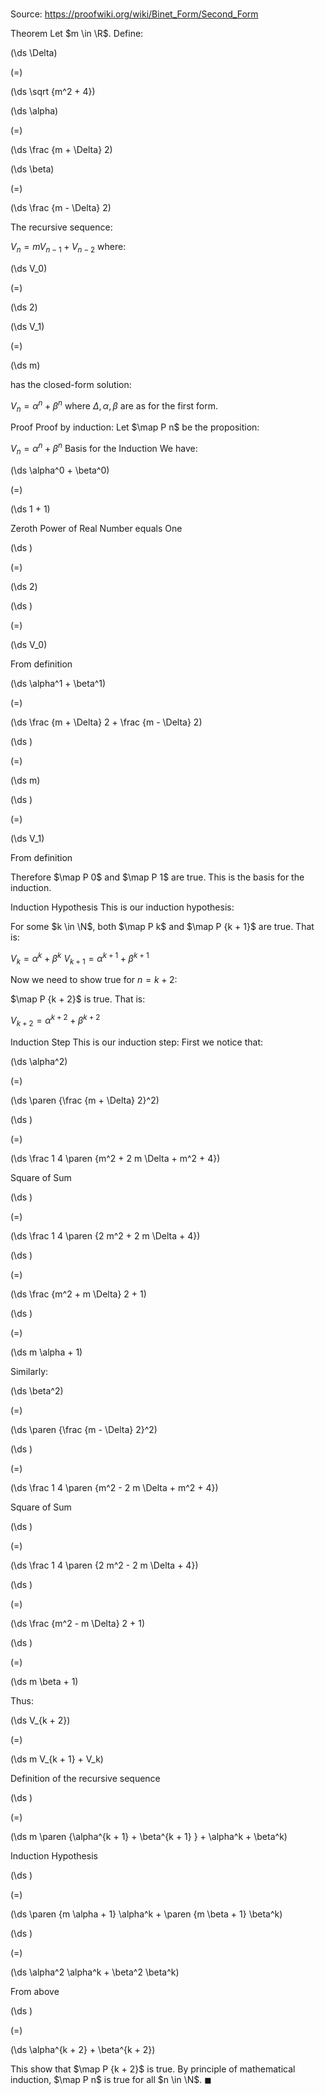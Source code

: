 # 

Source: https://proofwiki.org/wiki/Binet_Form/Second_Form



Theorem
Let $m \in \R$.
Define:














\(\ds \Delta\)

\(=\)







\(\ds \sqrt {m^2 + 4}\)




















\(\ds \alpha\)

\(=\)







\(\ds \frac {m + \Delta} 2\)




















\(\ds \beta\)

\(=\)







\(\ds \frac {m - \Delta} 2\)










The recursive sequence:

$V_n = m V_{n - 1} + V_{n - 2}$
where:














\(\ds V_0\)

\(=\)







\(\ds 2\)




















\(\ds V_1\)

\(=\)







\(\ds m\)









has the closed-form solution:

$V_n = \alpha^n + \beta^n$
where $\Delta, \alpha, \beta$ are as for the first form.


Proof
Proof by induction:
Let $\map P n$ be the proposition:

$V_n = \alpha^n + \beta^n$
Basis for the Induction
We have:














\(\ds \alpha^0 + \beta^0\)

\(=\)







\(\ds 1 + 1\)





Zeroth Power of Real Number equals One














\(\ds \)

\(=\)







\(\ds 2\)




















\(\ds \)

\(=\)







\(\ds V_0\)





From definition














\(\ds \alpha^1 + \beta^1\)

\(=\)







\(\ds \frac {m + \Delta} 2 + \frac {m - \Delta} 2\)




















\(\ds \)

\(=\)







\(\ds m\)




















\(\ds \)

\(=\)







\(\ds V_1\)





From definition



Therefore $\map P 0$ and $\map P 1$ are true.
This is the basis for the induction.


Induction Hypothesis
This is our induction hypothesis:

For some $k \in \N$, both $\map P k$ and $\map P {k + 1}$ are true.
That is:

$V_k = \alpha^k + \beta^k$
$V_{k + 1} = \alpha^{k + 1} + \beta^{k + 1}$

Now we need to show true for $n = k + 2$:

$\map P {k + 2}$ is true.
That is:

$V_{k + 2} = \alpha^{k + 2} + \beta^{k + 2}$


Induction Step
This is our induction step:
First we notice that:














\(\ds \alpha^2\)

\(=\)







\(\ds \paren {\frac {m + \Delta} 2}^2\)




















\(\ds \)

\(=\)







\(\ds \frac 1 4 \paren {m^2 + 2 m \Delta + m^2 + 4}\)





Square of Sum














\(\ds \)

\(=\)







\(\ds \frac 1 4 \paren {2 m^2 + 2 m \Delta + 4}\)




















\(\ds \)

\(=\)







\(\ds \frac {m^2 + m \Delta} 2 + 1\)




















\(\ds \)

\(=\)







\(\ds m \alpha + 1\)









Similarly:














\(\ds \beta^2\)

\(=\)







\(\ds \paren {\frac {m - \Delta} 2}^2\)




















\(\ds \)

\(=\)







\(\ds \frac 1 4 \paren {m^2 - 2 m \Delta + m^2 + 4}\)





Square of Sum














\(\ds \)

\(=\)







\(\ds \frac 1 4 \paren {2 m^2 - 2 m \Delta + 4}\)




















\(\ds \)

\(=\)







\(\ds \frac {m^2 - m \Delta} 2 + 1\)




















\(\ds \)

\(=\)







\(\ds m \beta + 1\)









Thus:














\(\ds V_{k + 2}\)

\(=\)







\(\ds m V_{k + 1} + V_k\)





Definition of the recursive sequence














\(\ds \)

\(=\)







\(\ds m \paren {\alpha^{k + 1} + \beta^{k + 1} } + \alpha^k + \beta^k\)





Induction Hypothesis














\(\ds \)

\(=\)







\(\ds \paren {m \alpha + 1} \alpha^k + \paren {m \beta + 1} \beta^k\)




















\(\ds \)

\(=\)







\(\ds \alpha^2 \alpha^k + \beta^2 \beta^k\)





From above














\(\ds \)

\(=\)







\(\ds \alpha^{k + 2} + \beta^{k + 2}\)









This show that $\map P {k + 2}$ is true.
By principle of mathematical induction, $\map P n$ is true for all $n \in \N$.
$\blacksquare$





